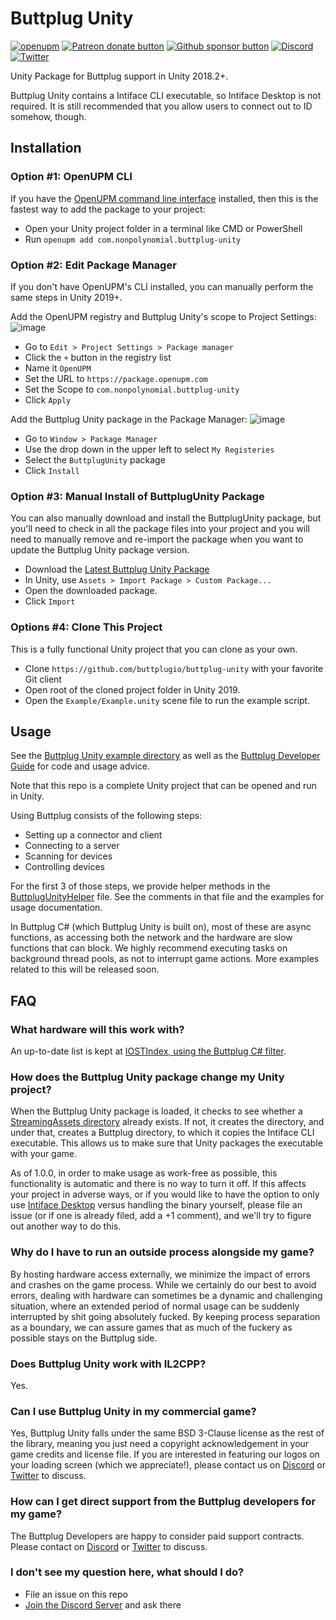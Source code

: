 # Buttplug Unity

[![openupm](https://img.shields.io/npm/v/com.nonpolynomial.buttplug-unity?label=openupm&registry_uri=https://package.openupm.com)](https://openupm.com/packages/com.nonpolynomial.buttplug-unity/)
[![Patreon donate button](https://img.shields.io/badge/patreon-donate-yellow.svg)](https://www.patreon.com/qdot)
[![Github sponsor button](https://img.shields.io/static/v1?label=Sponsor&message=%E2%9D%A4&logo=GitHub)](https://github.com/sponsors/qdot)
[![Discord](https://img.shields.io/discord/353303527587708932.svg?logo=discord)](https://discord.buttplug.io)
[![Twitter](https://img.shields.io/twitter/follow/buttplugio.svg?style=social&logo=twitter)](https://twitter.com/buttplugio)

Unity Package for Buttplug support in Unity 2018.2+.

Buttplug Unity contains a Intiface CLI executable, so Intiface Desktop
is not required. It is still recommended that you allow users to
connect out to ID somehow, though.

## Installation

### Option #1: OpenUPM CLI

If you have the [OpenUPM command line interface](https://openupm.com/docs/getting-started.html#installing-openupm-cli)
installed, then this is the fastest way to add the package to your project:

- Open your Unity project folder in a terminal like CMD or PowerShell
- Run `openupm add com.nonpolynomial.buttplug-unity`

### Option #2: Edit Package Manager
If you don't have OpenUPM's CLI installed, you can manually perform the same steps in Unity 2019+.

Add the OpenUPM registry and Buttplug Unity's scope to Project Settings:
![image](https://user-images.githubusercontent.com/33731102/117752226-86a26800-b26a-11eb-998b-6e038eb19fe4.png)
- Go to `Edit > Project Settings > Package manager`
- Click the `+` button in the registry list
- Name it `OpenUPM`
- Set the URL to `https://package.openupm.com`
- Set the Scope to `com.nonpolynomial.buttplug-unity`
- Click `Apply`

Add the Buttplug Unity package in the Package Manager:
![image](https://user-images.githubusercontent.com/33731102/117750921-5b1e7e00-b268-11eb-80eb-0746c0cdf798.png)
- Go to `Window > Package Manager`
- Use the drop down in the upper left to select `My Registeries`
- Select the `ButtplugUnity` package
- Click `Install`

### Option #3: Manual Install of ButtplugUnity Package

You can also manually download and install the ButtplugUnity package, but you'll need to
check in all the package files into your project and you will need to manually remove and
re-import the package when you want to update the Buttplug Unity package version.

- Download the [Latest Buttplug Unity Package](https://package-installer.glitch.me/v1/installer/OpenUPM/com.nonpolynomial.buttplug-unity?registry=https%3A%2F%2Fpackage.openupm.com)
- In Unity, use `Assets > Import Package > Custom Package...`
- Open the downloaded package.
- Click `Import`

### Options #4: Clone This Project

This is a fully functional Unity project that you can clone as your own.

- Clone `https://github.com/buttplugio/buttplug-unity` with your favorite Git client
- Open root of the cloned project folder in Unity 2019.
- Open the `Example/Example.unity` scene file to run the example script.

## Usage

See the [Buttplug Unity example
directory](https://github.com/buttplugio/buttplug-unity/tree/master/Assets/Example) as
well as the [Buttplug Developer Guide](https://buttplug-developer-guide.docs.buttplug.io)
for code and usage advice.

Note that this repo is a complete Unity project that can be opened and run in Unity.

Using Buttplug consists of the following steps:

- Setting up a connector and client
- Connecting to a server
- Scanning for devices
- Controlling devices

For the first 3 of those steps, we provide helper methods in the
[ButtplugUnityHelper](https://github.com/buttplugio/buttplug-unity/blob/master/Packages/ButtplugUnity/Runtime/ButtplugUnityHelper.cs)
file. See the comments in that file and the examples for usage
documentation.

In Buttplug C# (which Buttplug Unity is built on), most of these are async
functions, as accessing both the network and the hardware are slow functions
that can block. We highly recommend executing tasks on background thread pools,
as not to interrupt game actions. More examples related to this will be released
soon.

## FAQ

### What hardware will this work with?

An up-to-date list is kept at [IOSTIndex, using the Buttplug C#
filter](https://iostindex.com/?filtersChanged=1&filter0Availability=Available,DIY&filter1ButtplugSupport=4).

### How does the Buttplug Unity package change my Unity project?

When the Buttplug Unity package is loaded, it checks to see whether a [StreamingAssets
directory](https://docs.unity3d.com/Manual/StreamingAssets.html) already exists. If not, it creates
the directory, and under that, creates a Buttplug directory, to which it copies the Intiface CLI
executable. This allows us to make sure that Unity packages the executable with your game.

As of 1.0.0, in order to make usage as work-free as possible, this functionality is automatic and
there is no way to turn it off. If this affects your project in adverse ways, or if you would like
to have the option to only use [Intiface Desktop](https://intiface.com/desktop) versus handling the
binary yourself, please file an issue (or if one is already filed, add a +1 comment), and we'll try
to figure out another way to do this.

### Why do I have to run an outside process alongside my game?

By hosting hardware access externally, we minimize the impact of errors and crashes on the game
process. While we certainly do our best to avoid errors, dealing with hardware can sometimes be a
dynamic and challenging situation, where an extended period of normal usage can be suddenly
interrupted by shit going absolutely fucked. By keeping process separation as a boundary, we can
assure games that as much of the fuckery as possible stays on the Buttplug side.

### Does Buttplug Unity work with IL2CPP?

Yes.

### Can I use Buttplug Unity in my commercial game?

Yes, Buttplug Unity falls under the same BSD 3-Clause license as the rest of the library, meaning
you just need a copyright acknowledgement in your game credits and license file. If you are
interested in featuring our logos on your loading screen (which we appreciate!), please contact us
on [Discord](https://discord.buttplug.io) or [Twitter](https://twitter.com/buttplugio) to discuss.

### How can I get direct support from the Buttplug developers for my game?

The Buttplug Developers are happy to consider paid support contracts. Please contact on
[Discord](https://discord.buttplug.io) or [Twitter](https://twitter.com/buttplugio) to discuss.

### I don't see my question here, what should I do?

- File an issue on this repo
- [Join the Discord Server](https://discord.buttplug.io) and ask there
